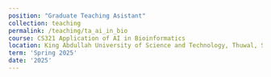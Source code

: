 ```yaml
---
position: "Graduate Teaching Asistant"
collection: teaching
permalink: /teaching/ta_ai_in_bio
course: CS321 Application of AI in Bioinformatics
location: King Abdullah University of Science and Technology, Thuwal, Saudi Arabia.
term: 'Spring 2025'
date: '2025'
---
```

